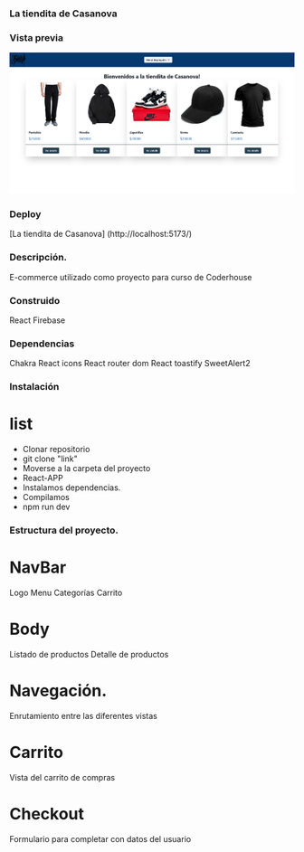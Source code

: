 ### La tiendita de Casanova

### Vista previa

![image](/src/assets/vista-previa.JPG)

### Deploy

[La tiendita de Casanova] (http://localhost:5173/)

### Descripción.

E-commerce utilizado como proyecto para curso de Coderhouse

### Construido

React
Firebase

### Dependencias

Chakra
React icons
React router dom
React toastify
SweetAlert2

### Instalación

# list

- Clonar repositorio
- git clone "link"
- Moverse a la carpeta del proyecto
- React-APP
- Instalamos dependencias.
- Compilamos
- npm run dev

### Estructura del proyecto.

# NavBar

Logo
Menu Categorías
Carrito

# Body

Listado de productos
Detalle de productos

# Navegación.

Enrutamiento entre las diferentes vistas

# Carrito

Vista del carrito de compras

# Checkout

Formulario para completar con datos del usuario
